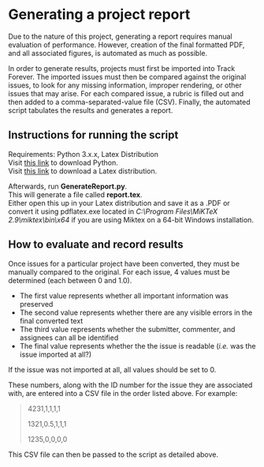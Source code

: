 # Generating a project report

Due to the nature of this project, generating a report requires manual evaluation of performance. However, creation of the final formatted PDF, and all associated figures, is automated as much as possible.

In order to generate results, projects must first be imported into Track Forever. The imported issues must then be compared against the original issues, to look for any missing information, improper rendering, or other issues that may arise. For each compared issue, a rubric is filled out and then added to a comma-separated-value file (CSV). Finally, the automated script tabulates the results and generates a report.

## Instructions for running the script
Requirements: Python 3.x.x, Latex Distribution\
Visit [this link](https://www.python.org/download/releases/3.0/) to download Python.\
Visit [this link](https://miktex.org/download) to download a Latex distribution.

Afterwards, run **GenerateReport.py**.\
This will generate a file called **report.tex**.\
Either open this up in your Latex distribution and save it as a .PDF or convert it using pdflatex.exe located in *C:\Program Files\MiKTeX 2.9\miktex\bin\x64* if you are using Miktex on a 64-bit Windows installation.


## How to evaluate and record results
Once issues for a particular project have been converted, they must be manually compared to the original. For each issue, 4 values must be determined (each between 0 and 1.0). 

* The first value represents whether all important information was preserved
* The second value represents whether there are any visible errors in the final converted text
* The third value represents whether the submitter, commenter, and assignees can all be identified
* The final value represents whether the the issue is readable (*i.e.* was the issue imported at all?)

If the issue was not imported at all, all values should be set to 0.

These numbers, along with the ID number for the issue they are associated with, are entered into a CSV file in the order listed above. For example:

> 4231,1,1,1,1
>
> 1321,0.5,1,1,1
>
> 1235,0,0,0,0

This CSV file can then be passed to the script as detailed above.
